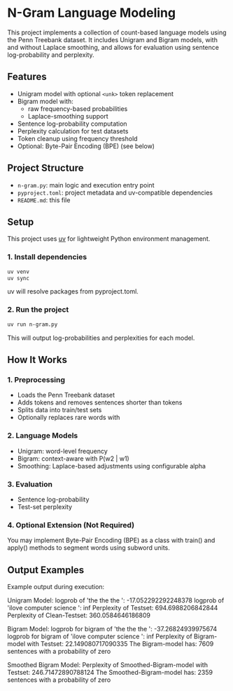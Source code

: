 
# N-Gram Language Modeling

This project implements a collection of count-based language models using the Penn Treebank dataset. It includes Unigram and Bigram models, with and without Laplace smoothing, and allows for evaluation using sentence log-probability and perplexity.

## Features

- Unigram model with optional `<unk>` token replacement
- Bigram model with:
  - raw frequency-based probabilities
  - Laplace-smoothing support
- Sentence log-probability computation
- Perplexity calculation for test datasets
- Token cleanup using frequency threshold
- Optional: Byte-Pair Encoding (BPE) (see below)

## Project Structure

- `n-gram.py`: main logic and execution entry point
- `pyproject.toml`: project metadata and uv-compatible dependencies
- `README.md`: this file

## Setup

This project uses [uv](https://github.com/astral-sh/uv) for lightweight Python environment management.


### 1. Install dependencies
```bash
uv venv
uv sync
```

uv will resolve packages from pyproject.toml.

### 2. Run the project
```bash
uv run n-gram.py
```
This will output log-probabilities and perplexities for each model.

## How It Works

### 1. Preprocessing
- Loads the Penn Treebank dataset
- Adds <stop> tokens and removes sentences shorter than tokens
- Splits data into train/test sets
- Optionally replaces rare words with <unk>

### 2. Language Models
- Unigram: word-level frequency
- Bigram: context-aware with P(w2 | w1)
- Smoothing: Laplace-based adjustments using configurable alpha

### 3. Evaluation
- Sentence log-probability
- Test-set perplexity

### 4. Optional Extension (Not Required)

You may implement Byte-Pair Encoding (BPE) as a class with train() and apply() methods to segment words using subword units.

## Output Examples

Example output during execution:

Unigram Model:
logprob of 'the the the <stop>': -17.052292292248378
logprob of 'ilove computer science <stop>': inf
Perplexity of Testset: 694.6988206842844
Perplexity of Clean-Testset: 360.0584646186809

Bigram Model:
logprob for bigram of 'the the the <stop>': -37.26824939975674
logprob for bigram of 'ilove computer science <stop>': inf
Perplexity of Bigram-model with Testset: 22.149080717090335
The Bigram-model has: 7609 sentences with a probability of zero

Smoothed Bigram Model:
Perplexity of Smoothed-Bigram-model with Testset: 246.71472890788124
The Smoothed-Bigram-model has: 2359 sentences with a probability of zero


